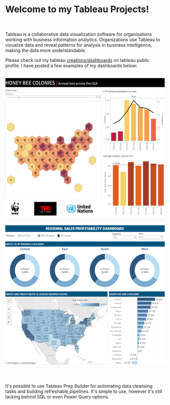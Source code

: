 # Welcome to my Tableau Projects! <br><br/>

Tableau is a collaborative data visualization software for organizations working with business information analytics. Organizations use Tableau to visualize data and reveal patterns for analysis in business intelligence, making the data more understandable.

Please check out my tableau [creations/dashboards](https://public.tableau.com/app/profile/martina.bohunicka2479) on tableau public profile. I have posted a few examples of my dashboards below: <br><br/>

<p align="center">
<img height="450em" width="650em" src="https://github.com/Tableau-Project-Solutions/.github/blob/main/bees.png" align = "center"/>
</p>

<p align="center">
<img height="450em" width="650em" src="https://github.com/Tableau-Project-Solutions/.github/blob/main/sales.png" align = "center"/>
</p>

<br><br/>
It's possible to use Tableau Prep Builder for automating data cleansing tasks and building refreshable pipelines. It's simple to use, however it's still lacking behind SQL or even Power Query options.


